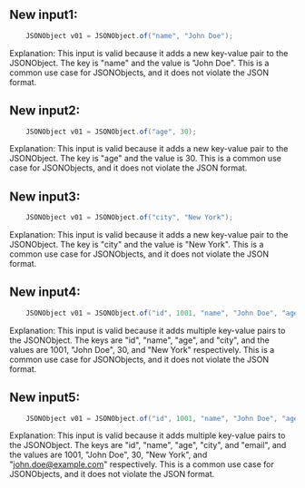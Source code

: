 ## New input1:
```java
    JSONObject v01 = JSONObject.of("name", "John Doe");
```
Explanation: This input is valid because it adds a new key-value pair to the JSONObject. The key is "name" and the value is "John Doe". This is a common use case for JSONObjects, and it does not violate the JSON format.

## New input2:
```java
    JSONObject v01 = JSONObject.of("age", 30);
```
Explanation: This input is valid because it adds a new key-value pair to the JSONObject. The key is "age" and the value is 30. This is a common use case for JSONObjects, and it does not violate the JSON format.

## New input3:
```java
    JSONObject v01 = JSONObject.of("city", "New York");
```
Explanation: This input is valid because it adds a new key-value pair to the JSONObject. The key is "city" and the value is "New York". This is a common use case for JSONObjects, and it does not violate the JSON format.

## New input4:
```java
    JSONObject v01 = JSONObject.of("id", 1001, "name", "John Doe", "age", 30, "city", "New York");
```
Explanation: This input is valid because it adds multiple key-value pairs to the JSONObject. The keys are "id", "name", "age", and "city", and the values are 1001, "John Doe", 30, and "New York" respectively. This is a common use case for JSONObjects, and it does not violate the JSON format.

## New input5:
```java
    JSONObject v01 = JSONObject.of("id", 1001, "name", "John Doe", "age", 30, "city", "New York", "email", "john.doe@example.com");
```
Explanation: This input is valid because it adds multiple key-value pairs to the JSONObject. The keys are "id", "name", "age", "city", and "email", and the values are 1001, "John Doe", 30, "New York", and "john.doe@example.com" respectively. This is a common use case for JSONObjects, and it does not violate the JSON format.
